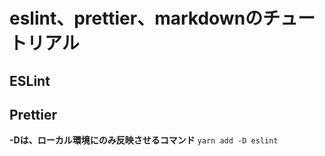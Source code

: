 # eslint、prettier、markdownのチュートリアル

## ESLint

## Prettier

**-Dは、ローカル環境にのみ反映させるコマンド**
```yarn add -D eslint```


